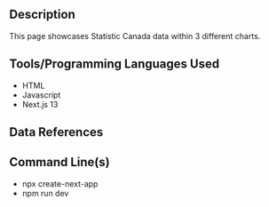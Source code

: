 ## Description

This page showcases Statistic Canada data within 3 different charts.

## Tools/Programming Languages Used

- HTML
- Javascript
- Next.js 13

## Data References

## Command Line(s)

- npx create-next-app
- npm run dev
